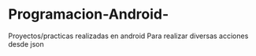 # Programacion-Android-
Proyectos/practicas realizadas en android Para realizar diversas acciones desde json
